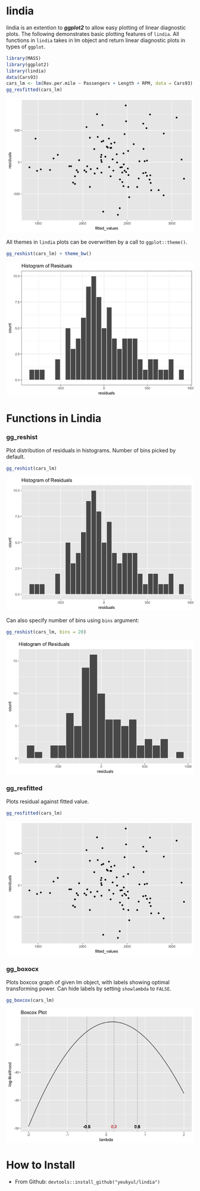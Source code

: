 lindia
======

lindia is an extention to ***ggplot2*** to allow easy plotting of linear diagnostic plots. The following demonstrates basic plotting features of `lindia`. All functions in `lindia` takes in lm object and return linear diagnostic plots in types of `ggplot`.

``` r
library(MASS)
library(ggplot2)
library(lindia)
data(Cars93)
cars_lm <- lm(Rev.per.mile ~ Passengers + Length + RPM, data = Cars93)
gg_resfitted(cars_lm)
```

![](figures/README-unnamed-chunk-2-1.png)

All themes in `lindia` plots can be overwritten by a call to `ggplot::theme()`.

``` r
gg_reshist(cars_lm) + theme_bw()
```

![](figures/README-unnamed-chunk-3-1.png)

Functions in Lindia
===================

### gg\_reshist

Plot distribution of residuals in histograms. Number of bins picked by default.

``` r
gg_reshist(cars_lm)
```

![](figures/README-unnamed-chunk-4-1.png)

Can also specify number of bins using `bins` argument:

``` r
gg_reshist(cars_lm, bins = 20)
```

![](figures/README-unnamed-chunk-5-1.png)

### gg\_resfitted

Plots residual against fitted value.

``` r
gg_resfitted(cars_lm)
```

![](figures/README-unnamed-chunk-6-1.png)

### gg\_boxocx

Plots boxcox graph of given lm object, with labels showing optimal transforming power. Can hide labels by setting `showlambda` to `FALSE`.

``` r
gg_boxcox(cars_lm)
```

![](figures/README-unnamed-chunk-7-1.png)

How to Install
==============

-   From Github: `devtools::install_github("yeukyul/lindia")`
